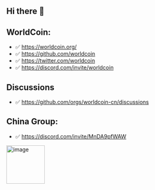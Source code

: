 ## Hi there 👋

<!--

**Here are some ideas to get you started:**

🙋‍♀️ A short introduction - what is your organization all about?
🌈 Contribution guidelines - how can the community get involved?
👩‍💻 Useful resources - where can the community find your docs? Is there anything else the community should know?
🍿 Fun facts - what does your team eat for breakfast?
🧙 Remember, you can do mighty things with the power of [Markdown](https://docs.github.com/github/writing-on-github/getting-started-with-writing-and-formatting-on-github/basic-writing-and-formatting-syntax)
-->


## WorldCoin:

- ✅️ https://worldcoin.org/
- ✅️ https://github.com/worldcoin
- ✅️ https://twitter.com/worldcoin
- ✅️ https://discord.com/invite/worldcoin

## Discussions

- ✅️ https://github.com/orgs/worldcoin-cn/discussions


## China Group:

- ✅️ https://discord.com/invite/MnDA9pfWAW


<img width="100" alt="image" src="https://github.com/worldcoin-cn/.github/assets/3252130/e7bfef69-c2cb-4b67-9524-9f8996c37207">
